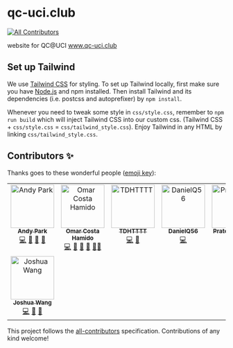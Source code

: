 # qc-uci.club
<!-- ALL-CONTRIBUTORS-BADGE:START - Do not remove or modify this section -->
[![All Contributors](https://img.shields.io/badge/all_contributors-8-orange.svg?style=flat-square)](#contributors-)
<!-- ALL-CONTRIBUTORS-BADGE:END -->
website for QC@UCI 
www.qc-uci.club

## Set up Tailwind

We use [Tailwind CSS](https://tailwindcss.com/) for styling. To set up Tailwind locally, first make sure you have [Node.js](https://nodejs.org/en/download/package-manager/) and npm installed. Then install Tailwind and its dependencies (i.e. postcss and autoprefixer) by `npm install`.  

Whenever you need to tweak some style in `css/style.css`, remember to `npm run build` which will inject Tailwind CSS into our custom css. (Tailwind CSS + `css/style.css` = `css/tailwind_style.css`). Enjoy Tailwind in any HTML by linking `css/tailwind_style.css`.

## Contributors ✨

Thanks goes to these wonderful people ([emoji key](https://allcontributors.org/docs/en/emoji-key)):

<!-- ALL-CONTRIBUTORS-LIST:START - Do not remove or modify this section -->
<!-- prettier-ignore-start -->
<!-- markdownlint-disable -->
<table>
  <tbody>
    <tr>
      <td align="center" valign="top" width="14.28%"><a href="http://andyyPark.github.io"><img src="https://avatars2.githubusercontent.com/u/25911821?v=4?s=100" width="100px;" alt="Andy Park"/><br /><sub><b>Andy Park</b></sub></a><br /><a href="https://github.com/QC-UCI/qc-uci.club/commits?author=andyyPark" title="Code">💻</a> <a href="https://github.com/QC-UCI/qc-uci.club/pulls?q=is%3Apr+reviewed-by%3AandyyPark" title="Reviewed Pull Requests">👀</a> <a href="#maintenance-andyyPark" title="Maintenance">🚧</a> <a href="#design-andyyPark" title="Design">🎨</a></td>
      <td align="center" valign="top" width="14.28%"><a href="http://www.omarcostahamido.com"><img src="https://avatars0.githubusercontent.com/u/18335360?v=4?s=100" width="100px;" alt="Omar Costa Hamido"/><br /><sub><b>Omar Costa Hamido</b></sub></a><br /><a href="https://github.com/QC-UCI/qc-uci.club/commits?author=omarcostahamido" title="Code">💻</a> <a href="https://github.com/QC-UCI/qc-uci.club/issues?q=author%3Aomarcostahamido" title="Bug reports">🐛</a> <a href="#projectManagement-omarcostahamido" title="Project Management">📆</a> <a href="#question-omarcostahamido" title="Answering Questions">💬</a> <a href="#mentoring-omarcostahamido" title="Mentoring">🧑‍🏫</a></td>
      <td align="center" valign="top" width="14.28%"><a href="http://tdhttt.com"><img src="https://avatars2.githubusercontent.com/u/24703459?v=4?s=100" width="100px;" alt="TDHTTTT"/><br /><sub><b>TDHTTTT</b></sub></a><br /><a href="https://github.com/QC-UCI/qc-uci.club/commits?author=TDHTTTT" title="Code">💻</a> <a href="https://github.com/QC-UCI/qc-uci.club/issues?q=author%3ATDHTTTT" title="Bug reports">🐛</a></td>
      <td align="center" valign="top" width="14.28%"><a href="https://github.com/DanielQ56"><img src="https://avatars0.githubusercontent.com/u/42754322?v=4?s=100" width="100px;" alt="DanielQ56"/><br /><sub><b>DanielQ56</b></sub></a><br /><a href="https://github.com/QC-UCI/qc-uci.club/commits?author=DanielQ56" title="Code">💻</a></td>
      <td align="center" valign="top" width="14.28%"><a href="https://github.com/Prateeknandle"><img src="https://avatars3.githubusercontent.com/u/56027872?v=4?s=100" width="100px;" alt="Prateeknandle"/><br /><sub><b>Prateeknandle</b></sub></a><br /><a href="https://github.com/QC-UCI/qc-uci.club/commits?author=Prateeknandle" title="Code">💻</a></td>
      <td align="center" valign="top" width="14.28%"><a href="https://pranavvp10.github.io"><img src="https://avatars2.githubusercontent.com/u/52486224?v=4?s=100" width="100px;" alt="Pranav V P"/><br /><sub><b>Pranav V P</b></sub></a><br /><a href="https://github.com/QC-UCI/qc-uci.club/commits?author=pranavvp10" title="Code">💻</a></td>
      <td align="center" valign="top" width="14.28%"><a href="https://github.com/Chriscrosser3310"><img src="https://avatars0.githubusercontent.com/u/31495624?v=4?s=100" width="100px;" alt="Jielun (Chris) Chen"/><br /><sub><b>Jielun (Chris) Chen</b></sub></a><br /><a href="#ideas-Chriscrosser3310" title="Ideas, Planning, & Feedback">🤔</a> <a href="#question-Chriscrosser3310" title="Answering Questions">💬</a></td>
    </tr>
    <tr>
      <td align="center" valign="top" width="14.28%"><a href="https://github.com/jcwang111"><img src="https://avatars.githubusercontent.com/u/23427258?v=4?s=100" width="100px;" alt="Joshua Wang"/><br /><sub><b>Joshua Wang</b></sub></a><br /><a href="https://github.com/QC-UCI/qc-uci.club/commits?author=jcwang111" title="Code">💻</a> <a href="#maintenance-jcwang111" title="Maintenance">🚧</a> <a href="#design-jcwang111" title="Design">🎨</a></td>
    </tr>
  </tbody>
</table>

<!-- markdownlint-restore -->
<!-- prettier-ignore-end -->

<!-- ALL-CONTRIBUTORS-LIST:END -->

This project follows the [all-contributors](https://github.com/all-contributors/all-contributors) specification. Contributions of any kind welcome!
